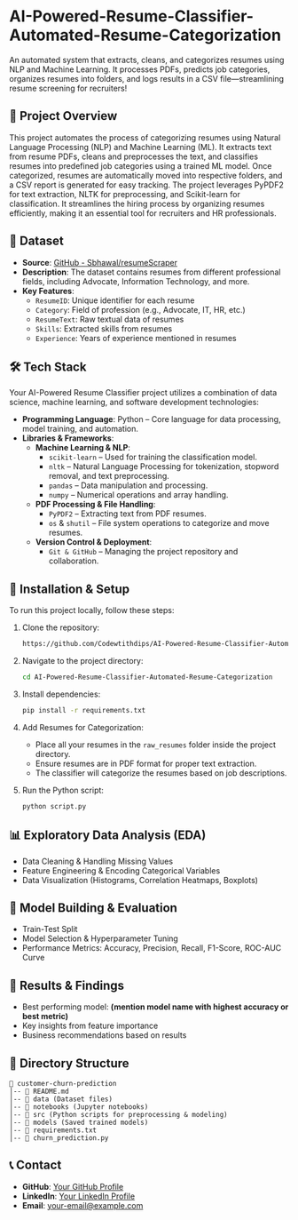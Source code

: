# AI-Powered-Resume-Classifier-Automated-Resume-Categorization
An automated system that extracts, cleans, and categorizes resumes using NLP and Machine Learning. It processes PDFs, predicts job categories, organizes resumes into folders, and logs results in a CSV file—streamlining resume screening for recruiters!

## 📌 Project Overview
This project automates the process of categorizing resumes using Natural Language Processing (NLP) and Machine Learning (ML). It extracts text from resume PDFs, cleans and preprocesses the text, and classifies resumes into predefined job categories using a trained ML model. Once categorized, resumes are automatically moved into respective folders, and a CSV report is generated for easy tracking. The project leverages PyPDF2 for text extraction, NLTK for preprocessing, and Scikit-learn for classification. It streamlines the hiring process by organizing resumes efficiently, making it an essential tool for recruiters and HR professionals. 

## 📂 Dataset
- **Source**: [GitHub - Sbhawal/resumeScraper](https://github.com/Sbhawal/resumeScraper)
- **Description**: The dataset contains resumes from different professional fields, including Advocate, Information Technology, and more.
- **Key Features**:
  - `ResumeID`: Unique identifier for each resume
  - `Category`: Field of profession (e.g., Advocate, IT, HR, etc.)
  - `ResumeText`: Raw textual data of resumes
  - `Skills`: Extracted skills from resumes
  - `Experience`: Years of experience mentioned in resumes

## 🛠️ Tech Stack
Your AI-Powered Resume Classifier project utilizes a combination of data science, machine learning, and software development technologies:

- **Programming Language**: Python – Core language for data processing, model training, and automation.
- **Libraries & Frameworks**:
  - **Machine Learning & NLP**:
    - `scikit-learn` – Used for training the classification model.
    - `nltk` – Natural Language Processing for tokenization, stopword removal, and text preprocessing.
    - `pandas` – Data manipulation and processing.
    - `numpy` – Numerical operations and array handling.
  - **PDF Processing & File Handling**:
    - `PyPDF2` – Extracting text from PDF resumes.
    - `os` & `shutil` – File system operations to categorize and move resumes.
  - **Version Control & Deployment**:
    - `Git & GitHub` – Managing the project repository and collaboration.

## 🚀 Installation & Setup
To run this project locally, follow these steps:

1. Clone the repository:
   ```bash
   https://github.com/Codewtithdips/AI-Powered-Resume-Classifier-Automated-Resume-Categorization.git
   ```
2. Navigate to the project directory:
   ```bash
   cd AI-Powered-Resume-Classifier-Automated-Resume-Categorization
   ```
3. Install dependencies:
   ```bash
   pip install -r requirements.txt
   ```
4. Add Resumes for Categorization:
   - Place all your resumes in the `raw_resumes` folder inside the project directory.
   - Ensure resumes are in PDF format for proper text extraction.
   - The classifier will categorize the resumes based on job descriptions.
     
5. Run the Python script:
   ```bash
   python script.py
   ```

## 📊 Exploratory Data Analysis (EDA)
- Data Cleaning & Handling Missing Values
- Feature Engineering & Encoding Categorical Variables
- Data Visualization (Histograms, Correlation Heatmaps, Boxplots)

## 🤖 Model Building & Evaluation
- Train-Test Split
- Model Selection & Hyperparameter Tuning
- Performance Metrics: Accuracy, Precision, Recall, F1-Score, ROC-AUC Curve

## 📌 Results & Findings
- Best performing model: **(mention model name with highest accuracy or best metric)**
- Key insights from feature importance
- Business recommendations based on results

## 📁 Directory Structure
```
📂 customer-churn-prediction
│-- 📄 README.md
│-- 📂 data (Dataset files)
│-- 📂 notebooks (Jupyter notebooks)
│-- 📂 src (Python scripts for preprocessing & modeling)
│-- 📂 models (Saved trained models)
│-- 📄 requirements.txt
│-- 📄 churn_prediction.py
```



## 📞 Contact
- **GitHub**: [Your GitHub Profile](https://github.com/your-username)
- **LinkedIn**: [Your LinkedIn Profile](https://www.linkedin.com/in/your-profile)
- **Email**: your-email@example.com
